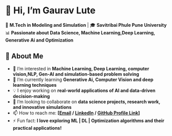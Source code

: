 # 👋 Hi, I’m Gaurav Lute  

🔬 **M.Tech in Modeling and Simulation** | 🎓 **Savitribai Phule Pune University**  
📊 **Passionate about Data Science, Machine Learning,Deep Learning, Generative Ai and Optimization**  

## 🚀 About Me  
- 👀 I’m interested in **Machine Learning, Deep Learning, computer vision,NLP, Gen-AI and simulation-based problem solving**  
- 🌱 I’m currently learning **Generative Ai, Computer Vision and deep learning techniques**  
- 💡 I enjoy working on **real-world applications of AI and data-driven decision-making**  
- 💞️ I’m looking to collaborate on **data science projects, research work, and innovative simulations**  
- 📫 How to reach me: **[[Email](lutegaurav1@gmail.com
) / [LinkedIn](https://www.linkedin.com/in/gaurav-lute-6a36a1200/) / [GitHub Profile Link](https://github.com/gauravlute01)]**   
- ⚡ Fun fact: **I love exploring ML | DL | Optimization algorithms and their practical applications!**  

<!---
gauravlute01/gauravlute01 is a ✨ special ✨ repository because its `README.md` (this file) appears on your GitHub profile.
You can click the Preview link to take a look at your changes.
--->
